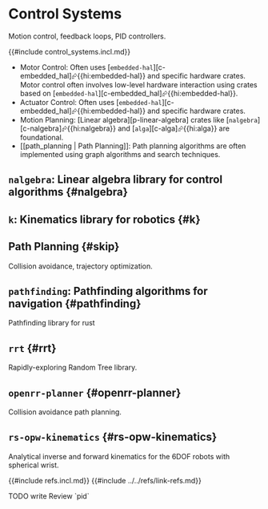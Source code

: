 # Control Systems

Motion control, feedback loops, PID controllers.

{{#include control_systems.incl.md}}

- Motor Control: Often uses [`embedded-hal`][c-embedded_hal]⮳{{hi:embedded-hal}} and specific hardware crates. Motor control often involves low-level hardware interaction using crates based on [`embedded-hal`][c-embedded_hal]⮳{{hi:embedded-hal}}.
- Actuator Control: Often uses [`embedded-hal`][c-embedded_hal]⮳{{hi:embedded-hal}} and specific hardware crates.
- Motion Planning: [Linear algebra][p-linear-algebra] crates like [`nalgebra`][c-nalgebra]⮳{{hi:nalgebra}} and [`alga`][c-alga]⮳{{hi:alga}} are foundational.
- [[path_planning | Path Planning]]: Path planning algorithms are often implemented using graph algorithms and search techniques.

## `nalgebra`: Linear algebra library for control algorithms {#nalgebra}

## `k`: Kinematics library for robotics {#k}

## Path Planning {#skip}

Collision avoidance, trajectory optimization.

## `pathfinding`: Pathfinding algorithms for navigation {#pathfinding}

Pathfinding library for rust

## `rrt` {#rrt}

Rapidly-exploring Random Tree library.

## `openrr-planner` {#openrr-planner}

Collision avoidance path planning.

## `rs-opw-kinematics` {#rs-opw-kinematics}

Analytical inverse and forward kinematics for the 6DOF robots with spherical wrist.

{{#include refs.incl.md}}
{{#include ../../refs/link-refs.md}}

<div class="hidden">
TODO write
Review `pid`
</div>
